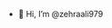 - 👋 Hi, I’m @zehraali979

<!---
zehraali979/zehraali979 is a ✨ special ✨ repository because its `README.md` (this file) appears on your GitHub profile.
You can click the Preview link to take a look at your changes.
--->
